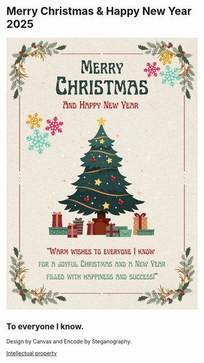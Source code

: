 # Merry Christmas & Happy New Year 2025
![img_me](img/KeyCard.png)

## To everyone I know.

Design by Canvas and Encode by Steganography.

[Intellectual property](https://6530200517.github.io/intellectual-property)

